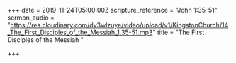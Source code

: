 +++
date = 2019-11-24T05:00:00Z
scripture_reference = "John 1:35-51"
sermon_audio = "https://res.cloudinary.com/dy3wlzuye/video/upload/v1/KingstonChurch/14_The_First_Disciples_of_the_Messiah_1.35-51.mp3"
title = "The First Disciples of the Messiah "

+++

